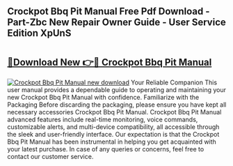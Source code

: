 ## Crockpot Bbq Pit Manual Free Pdf Download - Part-Zbc New Repair Owner Guide - User Service Edition XpUnS

# <h2><a href="http://bc15525.oget.top/?id=Crockpot+Bbq+Pit+Manual">🔗Download New 👉🔴 Crockpot Bbq Pit Manual</a></h2>

[![Crockpot Bbq Pit Manual new download](https://i.imgur.com/5g1atiW.png)](http://bc15525.oget.top/?id=Crockpot+Bbq+Pit+Manual)
Your Reliable Companion This user manual provides a dependable guide to operating and maintaining your new Crockpot Bbq Pit Manual with confidence. Familiarize with the Packaging Before discarding the packaging, please ensure you have kept all necessary accessories Crockpot Bbq Pit Manual. Crockpot Bbq Pit Manual advanced features include real-time monitoring, voice commands, customizable alerts, and multi-device compatibility, all accessible through the sleek and user-friendly interface. Our expectation is that the Crockpot Bbq Pit Manual has been instrumental in helping you get acquainted with your latest purchase. In case of any queries or concerns, feel free to contact our customer service.

